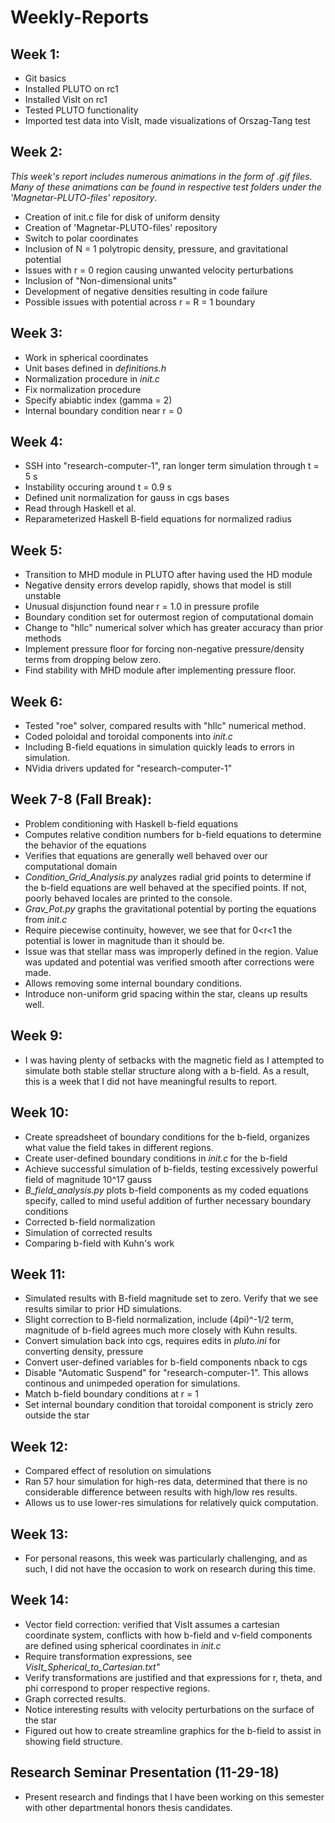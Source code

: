 # Weekly-Reports


## Week 1:
* Git basics
* Installed PLUTO on rc1
* Installed VisIt on rc1
* Tested PLUTO functionality 
* Imported test data into VisIt, made visualizations of Orszag-Tang test

## Week 2:
*This week's report includes numerous animations in the form of .gif files. Many of these animations can be found in respective test folders under the 'Magnetar-PLUTO-files' repository*. 

* Creation of init.c file for disk of uniform density
* Creation of 'Magnetar-PLUTO-files' repository
* Switch to polar coordinates
* Inclusion of N = 1 polytropic density, pressure, and gravitational potential
* Issues with r = 0 region causing unwanted velocity perturbations  
* Inclusion of "Non-dimensional units"
* Development of negative densities resulting in code failure
* Possible issues with potential across r = R = 1 boundary

## Week 3:
* Work in spherical coordinates
* Unit bases defined in *definitions.h*
* Normalization procedure in *init.c*
* Fix normalization procedure
* Specify abiabtic index (gamma = 2)
* Internal boundary condition near r = 0

## Week 4:
* SSH into "research-computer-1", ran longer term simulation through t = 5 s 
* Instability occuring around t = 0.9 s
* Defined unit normalization for gauss in cgs bases
* Read through Haskell et al. 
* Reparameterized Haskell B-field equations for normalized radius

## Week 5:
* Transition to MHD module in PLUTO after having used the HD module 
* Negative density errors develop rapidly, shows that model is still unstable
* Unusual disjunction found near r = 1.0 in pressure profile
* Boundary condition set for outermost region of computational domain
* Change to "hllc" numerical solver which has greater accuracy than prior methods
* Implement pressure floor for forcing non-negative pressure/density terms from dropping below zero. 
* Find stability with MHD module after implementing pressure floor. 

## Week 6:
* Tested "roe" solver, compared results with "hllc" numerical method. 
* Coded poloidal and toroidal components into *init.c*
* Including B-field equations in simulation quickly leads to errors in simulation. 
* NVidia drivers updated for "research-computer-1"

## Week 7-8 (Fall Break):
* Problem conditioning with Haskell b-field equations
* Computes relative condition numbers for b-field equations to determine the behavior of the equations
* Verifies that equations are generally well behaved over our computational domain
* *Condition_Grid_Analysis.py* analyzes radial grid points to determine if the b-field equations are well behaved at the specified points. If not, poorly behaved locales are printed to the console. 
* *Grav_Pot.py* graphs the gravitational potential by porting the equations from *init.c*
* Require piecewise continuity, however, we see that for 0<r<1 the potential is lower in magnitude than it should be. 
* Issue was that stellar mass was improperly defined in the region. Value was updated and potential was verified smooth after corrections were made. 
* Allows removing some internal boundary conditions. 
* Introduce non-uniform grid spacing within the star, cleans up results well. 

## Week 9:
* I was having plenty of setbacks with the magnetic field as I attempted to simulate both stable stellar structure along with a b-field. As a result, this is a week that I did not have meaningful results to report. 

## Week 10:
* Create spreadsheet of boundary conditions for the b-field, organizes what value the field takes in different regions. 
* Create user-defined boundary conditions in *init.c* for the b-field
* Achieve successful simulation of b-fields, testing excessively powerful field of magnitude 10^17 gauss
* *B_field_analysis.py* plots b-field components as my coded equations specify, called to mind useful addition of further necessary boundary conditions
* Corrected b-field normalization
* Simulation of corrected results
* Comparing b-field with Kuhn's work

## Week 11:
* Simulated results with B-field magnitude set to zero. Verify that we see results similar to prior HD simulations.
* Slight correction to B-field normalization, include (4pi)^-1/2 term, magnitude of b-field agrees much more closely with Kuhn results. 
* Convert simulation back into cgs, requires edits in *pluto.ini* for converting density, pressure
* Convert user-defined variables for b-field components nback to cgs
* Disable "Automatic Suspend" for "research-computer-1". This allows continous and unimpeded operation for simulations. 
* Match b-field boundary conditions at r = 1 
* Set internal boundary condition that toroidal component is stricly zero outside the star

## Week 12:
* Compared effect of resolution on simulations
* Ran 57 hour simulation for high-res data, determined that there is no considerable difference between results with high/low res results. 
* Allows us to use lower-res simulations for relatively quick computation.

## Week 13:
* For personal reasons, this week was particularly challenging, and as such, I did not have the occasion to work on research during this time. 

## Week 14:
* Vector field correction: verified that VisIt assumes a cartesian coordinate system, conflicts with how b-field and v-field components are defined using spherical coordinates in *init.c* 
* Require transformation expressions, see *VisIt_Spherical_to_Cartesian.txt"*
* Verify transformations are justified and that expressions for r, theta, and phi correspond to proper respective regions.
* Graph corrected results. 
* Notice interesting results with velocity perturbations on the surface of the star
* Figured out how to create streamline graphics for the b-field to assist in showing field structure. 

## Research Seminar Presentation (11-29-18)
* Present research and findings that I have been working on this semester with other departmental honors thesis candidates.  


